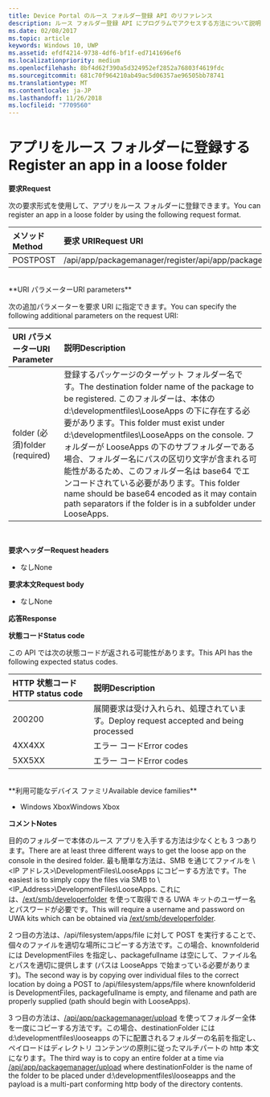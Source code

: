 ```yaml
---
title: Device Portal のルース フォルダー登録 API のリファレンス
description: ルース フォルダー登録 API にプログラムでアクセスする方法について説明します。
ms.date: 02/08/2017
ms.topic: article
keywords: Windows 10, UWP
ms.assetid: efdf4214-9738-4df6-bf1f-ed7141696ef6
ms.localizationpriority: medium
ms.openlocfilehash: 8bf4d62f390a5d324952ef2852a76803f4619fdc
ms.sourcegitcommit: 681c70f964210ab49ac5d06357ae96505bb78741
ms.translationtype: MT
ms.contentlocale: ja-JP
ms.lasthandoff: 11/26/2018
ms.locfileid: "7709560"
---
```

# <a name="register-an-app-in-a-loose-folder"></a><span data-ttu-id="5926f-104">アプリをルース フォルダーに登録する</span><span class="sxs-lookup"><span data-stu-id="5926f-104">Register an app in a loose folder</span></span>  

**<span data-ttu-id="5926f-105">要求</span><span class="sxs-lookup"><span data-stu-id="5926f-105">Request</span></span>**

<span data-ttu-id="5926f-106">次の要求形式を使用して、アプリをルース フォルダーに登録できます。</span><span class="sxs-lookup"><span data-stu-id="5926f-106">You can register an app in a loose folder by using the following request format.</span></span>

<span data-ttu-id="5926f-107">メソッド</span><span class="sxs-lookup"><span data-stu-id="5926f-107">Method</span></span>      | <span data-ttu-id="5926f-108">要求 URI</span><span class="sxs-lookup"><span data-stu-id="5926f-108">Request URI</span></span>
:------     | :------
<span data-ttu-id="5926f-109">POST</span><span class="sxs-lookup"><span data-stu-id="5926f-109">POST</span></span> | <span data-ttu-id="5926f-110">/api/app/packagemanager/register</span><span class="sxs-lookup"><span data-stu-id="5926f-110">/api/app/packagemanager/register</span></span>
<br />
**<span data-ttu-id="5926f-111">URI パラメーター</span><span class="sxs-lookup"><span data-stu-id="5926f-111">URI parameters</span></span>**

<span data-ttu-id="5926f-112">次の追加パラメーターを要求 URI に指定できます。</span><span class="sxs-lookup"><span data-stu-id="5926f-112">You can specify the following additional parameters on the request URI:</span></span>

<span data-ttu-id="5926f-113">URI パラメーター</span><span class="sxs-lookup"><span data-stu-id="5926f-113">URI Parameter</span></span>      | <span data-ttu-id="5926f-114">説明</span><span class="sxs-lookup"><span data-stu-id="5926f-114">Description</span></span>
:------     | :-----
<span data-ttu-id="5926f-115">folder (必須)</span><span class="sxs-lookup"><span data-stu-id="5926f-115">folder (required)</span></span> | <span data-ttu-id="5926f-116">登録するパッケージのターゲット フォルダー名です。</span><span class="sxs-lookup"><span data-stu-id="5926f-116">The destination folder name of the package to be registered.</span></span> <span data-ttu-id="5926f-117">このフォルダーは、本体の d:\developmentfiles\LooseApps の下に存在する必要があります。</span><span class="sxs-lookup"><span data-stu-id="5926f-117">This folder must exist under d:\developmentfiles\LooseApps on the console.</span></span> <span data-ttu-id="5926f-118">フォルダーが LooseApps の下のサブフォルダーである場合、フォルダー名にパスの区切り文字が含まれる可能性があるため、このフォルダー名は base64 でエンコードされている必要があります。</span><span class="sxs-lookup"><span data-stu-id="5926f-118">This folder name should be base64 encoded as it may contain path separators if the folder is in a subfolder under LooseApps.</span></span>
<br />

**<span data-ttu-id="5926f-119">要求ヘッダー</span><span class="sxs-lookup"><span data-stu-id="5926f-119">Request headers</span></span>**

- <span data-ttu-id="5926f-120">なし</span><span class="sxs-lookup"><span data-stu-id="5926f-120">None</span></span>

**<span data-ttu-id="5926f-121">要求本文</span><span class="sxs-lookup"><span data-stu-id="5926f-121">Request body</span></span>**

- <span data-ttu-id="5926f-122">なし</span><span class="sxs-lookup"><span data-stu-id="5926f-122">None</span></span>

**<span data-ttu-id="5926f-123">応答</span><span class="sxs-lookup"><span data-stu-id="5926f-123">Response</span></span>**

**<span data-ttu-id="5926f-124">状態コード</span><span class="sxs-lookup"><span data-stu-id="5926f-124">Status code</span></span>**

<span data-ttu-id="5926f-125">この API では次の状態コードが返される可能性があります。</span><span class="sxs-lookup"><span data-stu-id="5926f-125">This API has the following expected status codes.</span></span>

<span data-ttu-id="5926f-126">HTTP 状態コード</span><span class="sxs-lookup"><span data-stu-id="5926f-126">HTTP status code</span></span>      | <span data-ttu-id="5926f-127">説明</span><span class="sxs-lookup"><span data-stu-id="5926f-127">Description</span></span>
:------     | :-----
<span data-ttu-id="5926f-128">200</span><span class="sxs-lookup"><span data-stu-id="5926f-128">200</span></span> | <span data-ttu-id="5926f-129">展開要求は受け入れられ、処理されています。</span><span class="sxs-lookup"><span data-stu-id="5926f-129">Deploy request accepted and being processed</span></span>
<span data-ttu-id="5926f-130">4XX</span><span class="sxs-lookup"><span data-stu-id="5926f-130">4XX</span></span> | <span data-ttu-id="5926f-131">エラー コード</span><span class="sxs-lookup"><span data-stu-id="5926f-131">Error codes</span></span>
<span data-ttu-id="5926f-132">5XX</span><span class="sxs-lookup"><span data-stu-id="5926f-132">5XX</span></span> | <span data-ttu-id="5926f-133">エラー コード</span><span class="sxs-lookup"><span data-stu-id="5926f-133">Error codes</span></span>
<br />
**<span data-ttu-id="5926f-134">利用可能なデバイス ファミリ</span><span class="sxs-lookup"><span data-stu-id="5926f-134">Available device families</span></span>**

* <span data-ttu-id="5926f-135">Windows Xbox</span><span class="sxs-lookup"><span data-stu-id="5926f-135">Windows Xbox</span></span>

**<span data-ttu-id="5926f-136">コメント</span><span class="sxs-lookup"><span data-stu-id="5926f-136">Notes</span></span>**

<span data-ttu-id="5926f-137">目的のフォルダーで本体のルース アプリを入手する方法は少なくとも 3 つあります。</span><span class="sxs-lookup"><span data-stu-id="5926f-137">There are at least three different ways to get the loose app on the console in the desired folder.</span></span> <span data-ttu-id="5926f-138">最も簡単な方法は、SMB を通じてファイルを \\<IP アドレス>\DevelopmentFiles\LooseApps にコピーする方法です。</span><span class="sxs-lookup"><span data-stu-id="5926f-138">The easiest is to simply copy the files via SMB to \\<IP_Address>\DevelopmentFiles\LooseApps.</span></span> <span data-ttu-id="5926f-139">これには、[/ext/smb/developerfolder](wdp-smb-api.md) を使って取得できる UWA キットのユーザー名とパスワードが必要です。</span><span class="sxs-lookup"><span data-stu-id="5926f-139">This will require a username and password on UWA kits which can be obtained via [/ext/smb/developerfolder](wdp-smb-api.md).</span></span> 

<span data-ttu-id="5926f-140">2 つ目の方法は、/api/filesystem/apps/file に対して POST を実行することで、個々のファイルを適切な場所にコピーする方法です。この場合、knownfolderid には DevelopmentFiles を指定し、packagefullname は空にして、ファイル名とパスを適切に提供します (パスは LooseApps で始まっている必要があります)。</span><span class="sxs-lookup"><span data-stu-id="5926f-140">The second way is by copying over individual files to the correct location by doing a POST to /api/filesystem/apps/file where knownfolderid is DevelopmentFiles, packagefullname is empty, and filename and path are properly supplied (path should begin with LooseApps).</span></span>

<span data-ttu-id="5926f-141">3 つ目の方法は、[/api/app/packagemanager/upload](wdp-folder-upload.md) を使ってフォルダー全体を一度にコピーする方法です。この場合、destinationFolder には d:\developmentfiles\looseapps の下に配置されるフォルダーの名前を指定し、ペイロードはディレクトリ コンテンツの原則に従ったマルチパートの http 本文になります。</span><span class="sxs-lookup"><span data-stu-id="5926f-141">The third way is to copy an entire folder at a time via [/api/app/packagemanager/upload](wdp-folder-upload.md) where destinationFolder is the name of the folder to be placed under d:\developmentfiles\looseapps and the payload is a multi-part conforming http body of the directory contents.</span></span>

